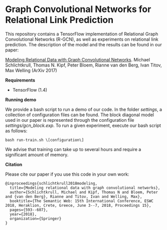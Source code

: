 # Graph Convolutional Networks for Relational Link Prediction

This repository contains a TensorFlow implementation of Relational Graph Convolutional Networks (R-GCN), as well as experiments on relational link prediction. The description of the model and the results can be found in our paper:

[Modeling Relational Data with Graph Convolutional Networks](https://arxiv.org/abs/1703.06103). Michael Schlichtkrull, Thomas N. Kipf, Peter Bloem, Rianne van den Berg, Ivan Titov, Max Welling (ArXiv 2017)

**Requirements**

* TensorFlow (1.4)

**Running demo**

We provide a bash script to run a demo of our code. In the folder *settings*, a collection of configuration files can be found. The block diagonal model used in our paper is represented through the configuration file *settings/gcn_block.exp*. To run a given experiment, execute our bash script as follows:

```
bash run-train.sh \[configuration\]
```

We advise that training can take up to several hours and require a significant amount of memory.

**Citation**

Please cite our paper if you use this code in your own work:

```
@inproceedings{schlichtkrull2018modeling,
  title={Modeling relational data with graph convolutional networks},
  author={Schlichtkrull, Michael and Kipf, Thomas N and Bloem, Peter and {van den Berg}, Rianne and Titov, Ivan and Welling, Max},
  booktitle={The Semantic Web: 15th International Conference, ESWC 2018, Heraklion, Crete, Greece, June 3--7, 2018, Proceedings 15},
  pages={593--607},
  year={2018},
  organization={Springer}
}
```
